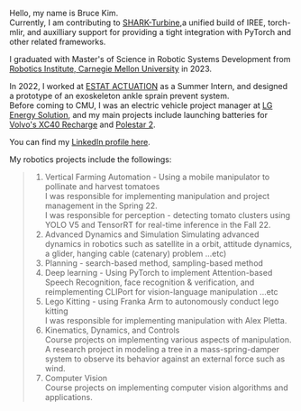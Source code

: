 Hello, my name is Bruce Kim.<br>
Currently, I am contributing to [SHARK-Turbine](https://github.com/nod-ai/SHARK-Turbine/),a unified build of IREE, torch-mlir, and auxilliary support for providing a tight integration with PyTorch and other related frameworks.  <br>

I graduated with Master's of Science in Robotic Systems Development from [Robotics Institute, Carnegie Mellon University](https://mrsd.ri.cmu.edu/) in 2023.<br>

In 2022, I worked at [ESTAT ACTUATION](https://www.estat.tech/) as a Summer Intern, and designed a prototype of an exoskeleton ankle sprain prevent system.<br> 
Before coming to CMU, I was an electric vehicle project manager at [LG Energy Solution](https://www.lgensol.com/en/index), and my main projects include launching batteries for [Volvo's XC40 Recharge](https://www.volvocars.com/us/cars/xc40-electric/) and [Polestar 2](https://www.polestar.com/us/polestar-2/?gclid=Cj0KCQjwgO2XBhCaARIsANrW2X2YTRw3fGUYTmroSBMY-6JWCbTPU8DjG0GSLgrXD-qB-aOnBHXe-UYaAqEvEALw_wcB).<br>

You can find my [LinkedIn profile here](https://www.linkedin.com/in/brucekwangkyunkim).<br>

My robotics projects include the followings: <br>

>1. Vertical Farming Automation - Using a mobile manipulator to pollinate and harvest tomatoes<br>
  I was responsible for implementing manipulation and project management in the Spring 22. <br>
  I was responsible for perception - detecting tomato clusters using YOLO V5 and TensorRT for real-time inference in the Fall 22. <br>
>2. Advanced Dynamics and Simulation
  Simulating advanced dynamics in robotics such as satellite in a orbit, attitude dynamics, a glider, hanging cable (catenary) problem ...etc)
>3. Planning - search-based method, sampling-based method
>4. Deep learning - Using PyTorch to implement Attention-based Speech Recognition, face recognition & verification, and reimplementing CLIPort for vision-language manipulation ...etc
>5. Lego Kitting - using Franka Arm to autonomously conduct lego kitting<br>
  I was responsible for implementing manipulation with Alex Pletta. <br>
>6. Kinematics, Dynamics, and Controls <br>
  Course projects on implementing various aspects of manipulation. <br>
  A research project in modeling a tree in a mass-spring-damper system to observe its behavior against an external force such as wind. <br>
>7. Computer Vision <br>
  Course projects on implementing computer vision algorithms and applications. <br>
